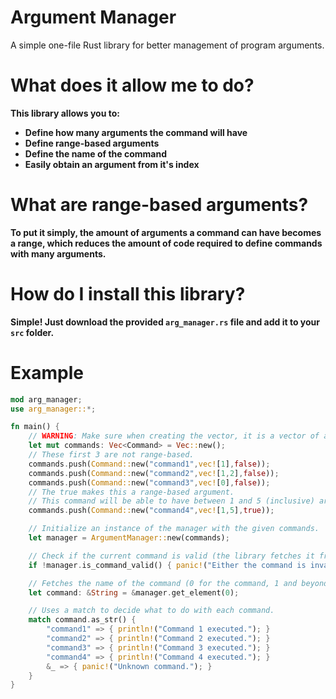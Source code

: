 # Argument Manager
A simple one-file Rust library for better management of program arguments.

# What does it allow me to do?
**This library allows you to:**
- **Define how many arguments the command will have**
- **Define range-based arguments**
- **Define the name of the command**
- **Easily obtain an argument from it's index**

# What are range-based arguments?
**To put it simply, the amount of arguments a command can have becomes a range, which reduces the amount of code required to define commands with many arguments.**

# How do I install this library?
**Simple! Just download the provided `arg_manager.rs` file and add it to your `src` folder.**

# Example
```rust
mod arg_manager;
use arg_manager::*;

fn main() {
    // WARNING: Make sure when creating the vector, it is a vector of arg_manager::Command.
    let mut commands: Vec<Command> = Vec::new();
    // These first 3 are not range-based.
    commands.push(Command::new("command1",vec![1],false)); 
    commands.push(Command::new("command2",vec![1,2],false));
    commands.push(Command::new("command3",vec![0],false));
    // The true makes this a range-based argument.
    // This command will be able to have between 1 and 5 (inclusive) arguments.
    commands.push(Command::new("command4",vec![1,5],true));

    // Initialize an instance of the manager with the given commands.
    let manager = ArgumentManager::new(commands);

    // Check if the current command is valid (the library fetches it from std::env::args()), stopping the program if not.
    if !manager.is_command_valid() { panic!("Either the command is invalid or the amount of arguments is invalid."); }

    // Fetches the name of the command (0 for the command, 1 and beyond for the arguments).
    let command: &String = &manager.get_element(0);

    // Uses a match to decide what to do with each command.
    match command.as_str() {
        "command1" => { println!("Command 1 executed."); }
        "command2" => { println!("Command 2 executed."); }
        "command3" => { println!("Command 3 executed."); }
        "command4" => { println!("Command 4 executed."); }
        &_ => { panic!("Unknown command."); }
    }
}
```
